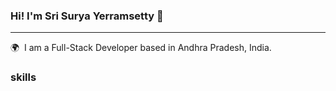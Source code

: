 ### Hi! I'm Sri Surya Yerramsetty 👋

***

🌍  I am a Full-Stack Developer based in Andhra Pradesh, India.
<br/>

### skills
